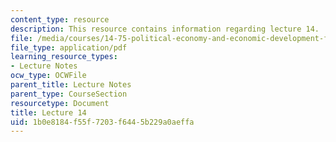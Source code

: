 ```yaml
---
content_type: resource
description: This resource contains information regarding lecture 14.
file: /media/courses/14-75-political-economy-and-economic-development-fall-2012/1b0e8184f55f7203f6445b229a0aeffa_MIT14_75F12_Lec14.pdf
file_type: application/pdf
learning_resource_types:
- Lecture Notes
ocw_type: OCWFile
parent_title: Lecture Notes
parent_type: CourseSection
resourcetype: Document
title: Lecture 14
uid: 1b0e8184-f55f-7203-f644-5b229a0aeffa
---
```

